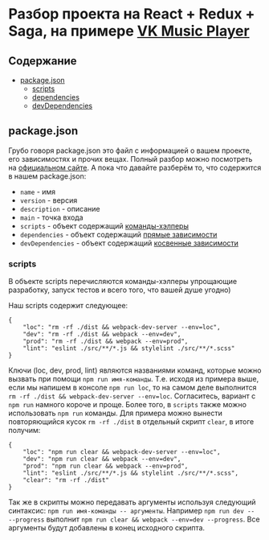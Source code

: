 # Разбор проекта на React + Redux + Saga, на примере [VK Music Player](http://vkmsc.com/)

## Содержание
* [package.json](#packagejson)
	* [scripts](#scripts)
	* [dependencies](#dependencies)
	* [devDependencies](#devDependencies)

## package.json
Грубо говоря package.json это файл с информацией о вашем проекте, его зависимостях и прочих вещах.
Полный разбор можно посмотреть на [официальном сайте](https://docs.npmjs.com/files/package.json).
А пока что давайте разберём то, что содержится в нашем package.json:

* `name` - имя
* `version` - версия
* `description` - описание
* `main` - точка входа
* `scripts` - объект содержащий [команды-хэлперы](#scripts)
* `dependencies` - объект содержащий [прямые зависимости](#dependencies)
* `devDependencies` - объект содержащий [косвенные зависимости](#devDependencies)

### scripts
В объекте scripts  перечисляются команды-хэлперы упрощающие разработку, запуск тестов и всего того, что вашей душе угодно)

Наш scripts содержит следующее:
```
{
	"loc": "rm -rf ./dist && webpack-dev-server --env=loc",
	"dev": "rm -rf ./dist && webpack --env=dev",
	"prod": "rm -rf ./dist && webpack --env=prod",
	"lint": "eslint ./src/**/*.js && stylelint ./src/**/*.scss"
}
```

Ключи (loc, dev, prod, lint) являются названиями команд, которые можно вызвать при помощи `npm run имя-команды`.
Т.е. исходя из примера выше, если мы напишем в консоле `npm run loc`, то на самом деле выполнится `rm -rf ./dist && webpack-dev-server --env=loc`.
Согласитесь, вариант с `npm run` намного короче и проще.
Более того, в `scripts` также можно использовать `npm run` команды.
Для примера можно вынести повторяющийся кусок `rm -rf ./dist` в отдельный скрипт `clear`, в итоге получим:

```
{
	"loc": "npm run clear && webpack-dev-server --env=loc",
	"dev": "npm run clear && webpack --env=dev",
	"prod": "npm run clear && webpack --env=prod",
	"lint": "eslint ./src/**/*.js && stylelint ./src/**/*.scss",
	"clear": "rm -rf ./dist"
}
```

Так же в скрипты можно передавать аргументы используя следующий синтаксис: `npm run имя-команды -- аргументы`.
Например `npm run dev -- --progress` выполнит `npm run clear && webpack --env=dev --progress`.
Все аргументы будут добавлены в конец исходного скрипта.
